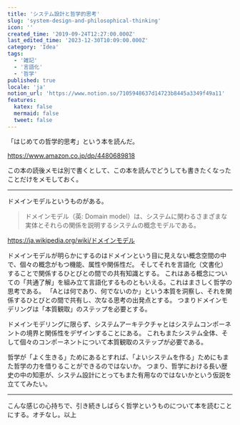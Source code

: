 ```yaml
---
title: 'システム設計と哲学的思考'
slug: 'system-design-and-philosophical-thinking'
icon: ''
created_time: '2019-09-24T12:27:00.000Z'
last_edited_time: '2023-12-30T10:09:00.000Z'
category: 'Idea'
tags:
  - '雑記'
  - '言語化'
  - '哲学'
published: true
locale: 'ja'
notion_url: 'https://www.notion.so/7105948637d14723b8445a3349f49a11'
features:
  katex: false
  mermaid: false
  tweet: false
---
```


「はじめての哲学的思考」という本を読んだ。

https://www.amazon.co.jp/dp/4480689818

この本の読後メモは別で書くとして、この本を読んでどうしても書きたくなったことだけをメモしておく。

---

ドメインモデルというものがある。

> ドメインモデル（英: Domain model）は、システムに関わるさまざまな実体とそれらの関係を説明するシステムの概念モデルである。

https://ja.wikipedia.org/wiki/ドメインモデル

ドメインモデルが明らかにするのはドメインという目に見えない概念空間の中で、個々の概念がもつ機能、属性や関係性だ。
そしてそれを言語化（文書化）することで関係するひとびとの間での共有知識とする。
これはある概念についての「共通了解」を組み立て言語化するものともいえる。これはまさしく哲学の思考である。
「Aとは何であり、何でないのか」という本質を洞察し、それを関係するひとびとの間で共有し、次なる思考の出発点とする。
つまりドメインモデリングは「本質観取」のステップを必要とする。

ドメインモデリングに限らず、システムアーキテクチャとはシステムコンポーネントの境界と関係性をデザインすることにある。
これもまたシステム全体、そして個々のコンポーネントについて本質観取のステップが必要である。

哲学が「よく生きる」ためにあるとすれば、「よいシステムを作る」ためにもまた哲学の力を借りることができるのではないか。
つまり、哲学における長い歴史の中の知恵が、システム設計にとってもまた有用なのではないかという仮説を立ててみたい。

---

こんな感じの心持ちで、引き続きしばらく哲学というものについて本を読むことにする。オチなし。以上
